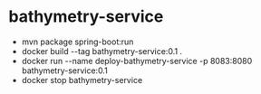 # bathymetry-service

* mvn package spring-boot:run
* docker build --tag bathymetry-service:0.1 .
* docker run  --name deploy-bathymetry-service -p 8083:8080 bathymetry-service:0.1
* docker stop bathymetry-service